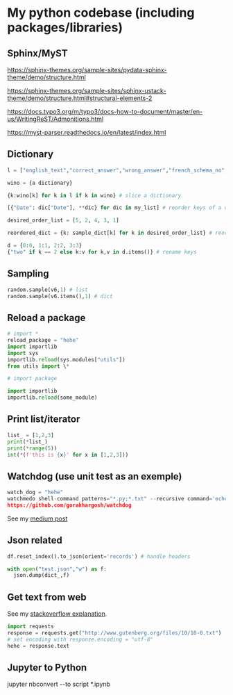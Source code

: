 # My python codebase (including packages/libraries)

## Sphinx/MyST

<!-- ```{include} snippets/include-md.md
``` -->

https://sphinx-themes.org/sample-sites/pydata-sphinx-theme/demo/structure.html

https://sphinx-themes.org/sample-sites/sphinx-ustack-theme/demo/structure.html#structural-elements-2

https://docs.typo3.org/m/typo3/docs-how-to-document/master/en-us/WritingReST/Admonitions.html

https://myst-parser.readthedocs.io/en/latest/index.html
## Dictionary

```py
l = ["english_text","correct_answer","wrong_answer","french_schema_no","pmi_able"]

wino = {a dictionary}

{k:wino[k] for k in l if k in wino} # slice a dictionary

[{"Date": dic["Date"], **dic} for dic in my_list] # reorder keys of a dict using destructuring/unpacking

desired_order_list = [5, 2, 4, 3, 1]

reordered_dict = {k: sample_dict[k] for k in desired_order_list} # reorder 2nd way

d = {0:0, 1:1, 2:2, 3:3}
{"two" if k == 2 else k:v for k,v in d.items()} # rename keys
```

## Sampling

```py
random.sample(v6,1) # list
random.sample(v6.items(),1) # dict
```

## Reload a package

```py
# import *
reload_package = "hehe"
import importlib
import sys
importlib.reload(sys.modules["utils"])
from utils import \*

# import package

import importlib
importlib.reload(some_module)
```

## Print list/iterator

```py
list_ = [1,2,3]
print(*list_)
print(*range(5))
int(*(f'this is {x}' for x in [1,2,3]))
```

## Watchdog (use unit test as an exemple)

```py
watch_dog = "hehe"
watchmedo shell-command patterns="*.py;*.txt" --recursive command='echo "${watch_src_path}" .
https://github.com/gorakhargosh/watchdog
```

See my [medium post](https://xiaoouwang.medium.com/.create-a-watchdog-in-python-to-look-for-filesystem-changes-aaabefd14de4?source=your_stories_page-------------------------------------)

## Json related

```py
df.reset_index().to_json(orient='records') # handle headers

with open("test.json","w") as f:
  json.dump(dict_,f)
```

## Get text from web

See my [stackoverflow explanation](https://stackoverflow.com/a/66354054/3448445).

```py
import requests
response = requests.get("http://www.gutenberg.org/files/10/10-0.txt")
# set encoding with response.encoding = "utf-8"
hehe = response.text
```

## Jupyter to Python

jupyter nbconvert --to script \*.ipynb
